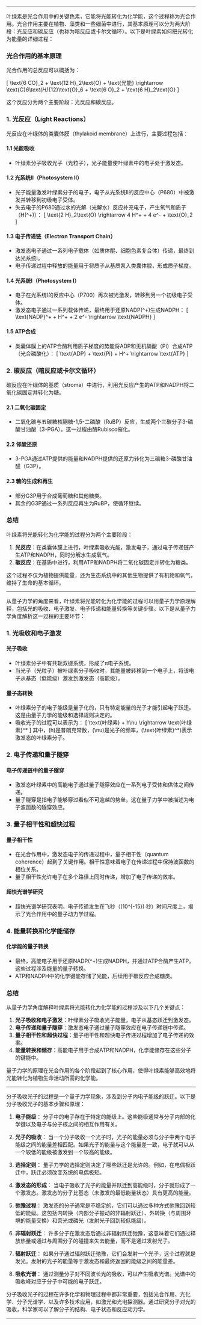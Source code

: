 
---

叶绿素是光合作用中的关键色素，它能将光能转化为化学能，这个过程称为光合作用。光合作用主要在植物、藻类和一些细菌中进行，其基本原理可以分为两大阶段：光反应和碳反应（也称为暗反应或卡尔文循环）。以下是叶绿素如何把光转化为能量的详细过程：

### 光合作用的基本原理

光合作用的总反应可以概括为：

\[ \text{6 CO}_2 + \text{12 H}_2\text{O} + \text{光能} \rightarrow \text{C}_6\text{H}_{12}\text{O}_6 + \text{6 O}_2 + \text{6 H}_2\text{O} \]

这个反应分为两个主要阶段：光反应和碳反应。

### 1. 光反应（Light Reactions）

光反应在叶绿体的类囊体膜（thylakoid membrane）上进行，主要过程包括：

#### 1.1 光能吸收
- 叶绿素分子吸收光子（光粒子），光子能量使叶绿素中的电子处于激发态。

#### 1.2 光系统II（Photosystem II）
- 光子能量激发叶绿素分子的电子，电子从光系统II的反应中心（P680）中被激发并转移到初级电子受体。
- 失去电子的P680通过水的光解（光解水）反应补充电子，产生氧气和质子（H\(^+\)）：
  \[ \text{2 H}_2\text{O} \rightarrow 4 H^+ + 4 e^- + \text{O}_2 \]

#### 1.3 电子传递链（Electron Transport Chain）
- 激发态电子通过一系列电子载体（如质体醌、细胞色素复合体）传递，最终到达光系统I。
- 电子传递过程中释放的能量用于将质子从基质泵入类囊体腔，形成质子梯度。

#### 1.4 光系统I（Photosystem I）
- 电子在光系统I的反应中心（P700）再次被光激发，转移到另一个初级电子受体。
- 激发态电子通过一系列载体传递，最终用于还原NADP\(^+\)生成NADPH：
  \[ \text{NADP}^+ + H^+ + 2 e^- \rightarrow \text{NADPH} \]

#### 1.5 ATP合成
- 类囊体膜上的ATP合酶利用质子梯度的势能将ADP和无机磷酸（Pi）合成ATP（光合磷酸化）：
  \[ \text{ADP} + \text{Pi} + H^+ \rightarrow \text{ATP} \]

### 2. 碳反应（暗反应或卡尔文循环）

碳反应在叶绿体的基质（stroma）中进行，利用光反应产生的ATP和NADPH将二氧化碳固定并转化为糖。

#### 2.1 二氧化碳固定
- 二氧化碳与五碳糖核酮糖-1,5-二磷酸（RuBP）反应，生成两个三碳分子3-磷酸甘油酸（3-PGA）。这一过程由酶Rubisco催化。

#### 2.2 邻酸还原
- 3-PGA通过ATP提供的能量和NADPH提供的还原力转化为三碳糖3-磷酸甘油醛（G3P）。

#### 2.3 糖的生成和再生
- 部分G3P用于合成葡萄糖和其他糖类。
- 其余的G3P通过一系列反应再生为RuBP，使循环继续。

### 总结

叶绿素将光能转化为化学能的过程分为两个主要阶段：

1. **光反应**：在类囊体膜上进行，叶绿素吸收光能，激发电子，通过电子传递链产生ATP和NADPH，同时分解水生成氧气。
2. **碳反应**：在基质中进行，利用ATP和NADPH将二氧化碳固定并转化为糖类。

这个过程不仅为植物提供能量，还为生态系统中的其他生物提供了有机物和氧气，维持了生命的基本循环。

---

从量子力学的角度来看，叶绿素将光能转化为化学能的过程可以用量子力学原理解释，包括光的吸收、电子激发、电子传递和能量转换等关键步骤。以下是从量子力学角度解析这一过程的主要环节：

### 1. 光吸收和电子激发

#### 光子吸收
- 叶绿素分子中有<span class="red">共轭双键系统</span>，形成了<span class="red">π电子系统</span>。
- 当光子（光粒子）被叶绿素分子吸收时，其能量被转移到一个电子上，将该电子从<span class="red">基态</span>（低能级）激发到<span class="red">激发态</span>（高能级）。

#### 量子态转换
- 叶绿素分子的电子能级是量子化的，只有特定能量的光子才能引起电子跃迁。这是由量子力学的能级和选择规则决定的。
- 吸收光子的过程可以表示为：
  \[
  \text{叶绿素} + h\nu \rightarrow \text{叶绿素}^* 
  \]
  其中，\(h\)是普朗克常数，\(\nu\)是光子的频率，\(\text{叶绿素}^*\)表示激发态的叶绿素分子。

### 2. 电子传递和量子隧穿

#### 电子传递链中的量子隧穿
- 激发态叶绿素中的高能电子通过<span class="red">量子隧穿效应</span>在一系列电子受体和供体之间传递。
- 量子隧穿是指电子能够穿过看似不可逾越的势垒，这在量子力学中被描述为电子波函数的隧穿效应。

### 3. 量子相干性和超快过程

#### 量子相干性
- 在光合作用中，激发态电子的传递过程中，量子相干性（quantum coherence）起到了关键作用。相干性意味着电子在传递过程中保持波函数的相位关系。
- 量子相干性允许电子在多个路径上同时传递，增加了电子传递的效率。

#### 超快光谱学研究
- 超快光谱学研究表明，电子传递发生在飞秒（\(10^{-15}\) 秒）时间尺度上，揭示了光合作用中的量子动力学过程。

### 4. 能量转换和化学能储存

#### 化学能的量子转换
- 最终，高能电子用于还原NADP\(^+\)生成NADPH，并通过ATP合酶产生ATP。这些过程涉及能量的量子转换。
- ATP和NADPH中的化学键能存储了光能，后续用于碳反应合成糖类。

### 总结

从量子力学角度解释叶绿素将光能转化为化学能的过程涉及以下几个关键点：

1. **光子吸收和电子激发**：叶绿素分子吸收光子能量，电子从基态跃迁到激发态。
2. **电子传递和量子隧穿**：激发态电子通过量子隧穿效应在电子传递链中传递。
3. **量子相干性和超快过程**：量子相干性和超快电子传递过程增加了电子传递的效率。
4. **能量转换和储存**：高能电子用于合成ATP和NADPH，化学能储存在这些分子的键能中。

量子力学的原理在光合作用的各个阶段起到了核心作用，使得叶绿素能够高效地将光能转化为植物生命活动所需的化学能。

---

分子吸收光子的过程是一个量子力学现象，涉及到分子内电子能级的跃迁。以下是分子吸收光子的基本步骤和原理：

1. **电子能级**：
   分子中的电子存在于特定的能级上。这些能级通常与分子内部的化学键以及电子与分子核之间的相互作用有关。

2. **光子的吸收**：
   当一个分子吸收一个光子时，光子的能量必须与分子中两个电子能级之间的能量差相匹配。如果光子的能量与这个能量差一致，电子就可以从一个较低的能级被激发到一个较高的能级。

3. **选择定则**：
   量子力学的选择定则决定了哪些跃迁是允许的。例如，在电偶极跃迁中，跃迁必须改变系统的电偶极矩。

4. **激发态的形成**：
   当电子吸收了光子的能量并跃迁到高能级时，分子就形成了一个激发态。激发态的分子比基态（未激发的最低能量状态）具有更高的能量。

5. **弛豫过程**：
   激发态的分子通常是不稳定的，它们可以通过多种方式弛豫回到较低的能级。这包括内转换（内部分子振动的非辐射跃迁）、外转换（与周围环境的能量交换）和荧光或磷光（发射光子回到较低能级）。

6. **非辐射跃迁**：
   许多分子在激发态后通过非辐射跃迁弛豫，这意味着它们通过释放热量或通过与周围分子的碰撞来失去能量，而不是通过发射光子。

7. **辐射跃迁**：
   如果分子通过辐射跃迁弛豫，它们会发射一个光子，这个过程就是发光。发射的光子的能量等于激发态和最终返回的能级之间的能量差。

8. **吸收光谱**：
   通过测量分子对不同波长光的吸收，可以产生吸收光谱。光谱中的吸收峰对应于分子中可能的电子跃迁。

分子吸收光子的过程在许多化学和物理过程中都非常重要，包括光合作用、光化学、分子光谱学、以及许多技术应用，如激光和光电探测器。通过研究分子对光的吸收，科学家可以了解分子的结构、电子状态和反应动力学。

---










